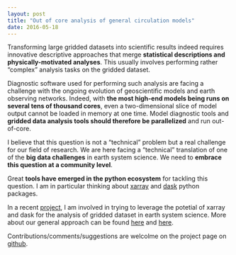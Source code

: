 ```yaml
---
layout: post
title: "Out of core analysis of general circulation models"
date: 2016-05-18
---
```


Transforming large gridded datasets into scientific results indeed requires
innovative descriptive approaches that merge **statistical descriptions and
physically-motivated analyses**. This usually involves performing rather “complex”
analysis tasks on the gridded dataset.

Diagnostic software used for performing such analysis are facing a challenge
with the ongoing evolution of geoscientific models and earth observing networks.
Indeed, with **the most high-end models being runs on several tens of thousand
cores**, even a two-dimensional slice of model output cannot be loaded in memory
at one time. Model diagnostic tools and **gridded data analysis tools should
therefore be parallelized** and run out-of-core.

I believe that this question is not a “technical” problem but a real challenge
for our field of research. We are here facing a “technical” translation of one
of the **big data challenges** in earth system science. We need to **embrace this
question at a community level**.

Great **tools have emerged in the python ecosystem** for tackling this question.
I am in particular thinking about [xarray](https://github.com/pydata/xarray) and
[dask](http://dask.pydata.org) python packages.

In a recent [project](http://oocgcm.readthedocs.io/en/latest/index.html), I am
involved in  trying to leverage the potetial of xarray and dask for the analysis
of gridded dataset in earth system science. More about our general approach can
be found [here](http://oocgcm.readthedocs.io/en/latest/out-of-core.html) and
[here](http://oocgcm.readthedocs.io/en/latest/why-xarray-and-dask.html).

Contributions/comments/suggestions are welcolme on the project page on [github](https://github.com/lesommer/oocgcm).
